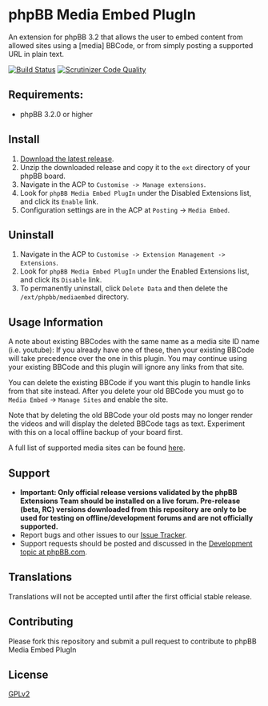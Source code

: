 # phpBB Media Embed PlugIn

An extension for phpBB 3.2 that allows the user to embed content from allowed sites using a [media] BBCode, or from simply posting a supported URL in plain text.

[![Build Status](https://travis-ci.org/phpbb-extensions/mediaembed.svg?branch=master)](https://travis-ci.org/phpbb-extensions/mediaembed)
[![Scrutinizer Code Quality](https://scrutinizer-ci.com/g/phpbb-extensions/mediaembed/badges/quality-score.png?b=master)](https://scrutinizer-ci.com/g/phpbb-extensions/mediaembed/?branch=master)

## Requirements:

* phpBB 3.2.0 or higher

## Install

1. [Download the latest release](https://github.com/phpbb-extensions/mediaembed/releases).
2. Unzip the downloaded release and copy it to the `ext` directory of your phpBB board.
3. Navigate in the ACP to `Customise -> Manage extensions`.
4. Look for `phpBB Media Embed PlugIn` under the Disabled Extensions list, and click its `Enable` link.
5. Configuration settings are in the ACP at `Posting` -> `Media Embed`.

## Uninstall

1. Navigate in the ACP to `Customise -> Extension Management -> Extensions`.
2. Look for `phpBB Media Embed PlugIn` under the Enabled Extensions list, and click its `Disable` link.
3. To permanently uninstall, click `Delete Data` and then delete the `/ext/phpbb/mediaembed` directory.

## Usage Information

A note about existing BBCodes with the same name as a media site ID name (i.e. youtube): 
If you already have one of these, then your existing BBCode will take precedence over 
the one in this plugin. You may continue using your existing BBCode and this plugin will 
ignore any links from that site. 

You can delete the existing BBCode if you want this plugin to handle links from that site
instead. After you delete your old BBCode you must go to `Media Embed` -> 
`Manage Sites` and enable the site.

Note that by deleting the old BBCode your old posts may no longer render the videos 
and will display the deleted BBCode tags as text. Experiment with this on a local 
offline backup of your board first.

A full list of supported media sites can be found [here](http://s9etextformatter.readthedocs.io/Plugins/MediaEmbed/Sites/).

## Support

* **Important: Only official release versions validated by the phpBB Extensions Team should be installed on a live forum. Pre-release (beta, RC) versions downloaded from this repository are only to be used for testing on offline/development forums and are not officially supported.**
* Report bugs and other issues to our [Issue Tracker](https://github.com/phpbb-extensions/mediaembed/issues).
* Support requests should be posted and discussed in the [Development topic at phpBB.com](https://www.phpbb.com/community/viewtopic.php?f=456&t=2386631).

## Translations

Translations will not be accepted until after the first official stable release.

## Contributing

Please fork this repository and submit a pull request to contribute to phpBB Media Embed PlugIn

## License

[GPLv2](license.txt)
